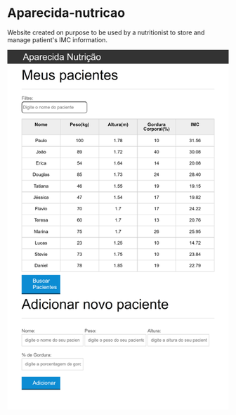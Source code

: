 # Aparecida-nutricao
Website created on purpose to be used by a nutritionist to store and manage patient's IMC information.

<img src="https://github.com/Parafernalha/Aparecida-nutricao/blob/main/img/_C__Users_dougl_OneDrive_Documentos_CURSOS_ONE_Javascript_introducao-javascript-inicial_introducao-javascript_index.html(Samsung%20Galaxy%20S8%2B).png" alt="Printscreen of the results"> </img>
